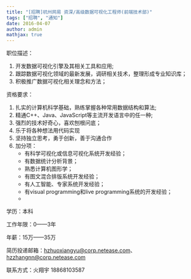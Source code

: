 ```yaml
---
title: "[招聘]杭州网易 资深/高级数据可视化工程师(前端技术部)"
tags: ["招聘", "通知"]
date: 2016-04-07
author: admin
mathjax: true
---
```


职位描述：

1. 开发数据可视化引擎及其相关工具和应用;
2. 跟踪数据可视化领域的最新发展，调研相关技术，整理形成专业知识库；
3. 积极推广数据可视化相关理念和方法；

资格要求：

1. 扎实的计算机科学基础，熟练掌握各种常用数据结构和算法;
2. 精通C++、Java、JavaScript等主流开发语言中的任一种;
3. 强烈的技术好奇心，喜欢刨根问底；
4. 乐于将各种想法用代码实现
5. 坚持独立思考，勇于创新，善于沟通合作
6. 加分项：
   - 有科学可视化或信息可视化系统开发经验；
   - 有数据统计分析背景；
   - 熟悉计算机图形学；
   - 有图文混合排版系统开发经验；
   - 有人工智能、专家系统开发经验；
   - 有visual programming和live programming系统的开发经验；
   - 

学历：本科

工作年限：0——3年

年薪：15万——35万

简历投递邮箱：hzhuoxiangyu@corp.netease.com、hzzhangnn@corp.netease.com

联系方式：火翔宇 18868103587